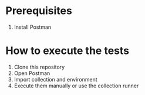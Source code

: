 # Prerequisites
1. Install Postman

# How to execute the tests
1. Clone this repository
2. Open Postman
3. Import collection and environment
4. Execute them manually or use the collection runner
